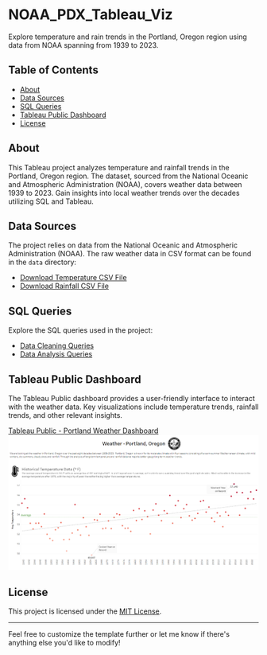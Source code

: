 # NOAA_PDX_Tableau_Viz

Explore temperature and rain trends in the Portland, Oregon region using data from NOAA spanning from 1939 to 2023.  

## Table of Contents

- [About](#about)
- [Data Sources](#data-sources)
- [SQL Queries](#sql-queries)
- [Tableau Public Dashboard](#tableau-public-dashboard)
- [License](#license)

## About

This Tableau project analyzes temperature and rainfall trends in the Portland, Oregon region. The dataset, sourced from the National Oceanic and Atmospheric Administration (NOAA), covers weather data between 1939 to 2023. Gain insights into local weather trends over the decades utilizing SQL and Tableau.  

## Data Sources

The project relies on data from the National Oceanic and Atmospheric Administration (NOAA). The raw weather data in CSV format can be found in the `data` directory:

- [Download Temperature CSV File](/data/pdx_temp_data.csv)
- [Download Rainfall CSV File](/data/pdx_rainfall_data.csv)

## SQL Queries

Explore the SQL queries used in the project:

- [Data Cleaning Queries](./SQL%20Queries/NOAA_PDX_Data_Clean.sql)
- [Data Analysis Queries](./SQL%20Queries/NOAA_PDX_Analysis.sql)

## Tableau Public Dashboard

The Tableau Public dashboard provides a user-friendly interface to interact with the weather data. Key visualizations include temperature trends, rainfall trends, and other relevant insights.

[Tableau Public - Portland Weather Dashboard](https://public.tableau.com/app/profile/edison.gold/viz/PDX_WeatherData/Dashboard1)
[![NOAA PDX Tableau Viz](https://github.com/EdisonGold/NOAA_PDX_Tableau_Viz/raw/main/sample-image.png)](https://public.tableau.com/app/profile/edison.gold/viz/PDX_WeatherData/Dashboard1)

## License

This project is licensed under the [MIT License](/License).

---

Feel free to customize the template further or let me know if there's anything else you'd like to modify!
